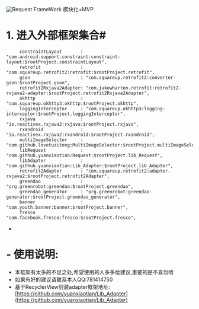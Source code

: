 ![Request](https://timgsa.baidu.com/timg?image&quality=80&size=b9999_10000&sec=1526616733298&di=3d0e5f640dcb007c75d654eee9ee0284&imgtype=0&src=http%3A%2F%2Fi2.hdslb.com%2Fbfs%2Fface%2Fb67919843bdb57d61de63aa4370a864473fce44b.jpg)
FrameWork
 模块化+MVP
 
 
 # 1.  进入外部框架集合#
         constraintLayout       : "com.android.support.constraint:constraint-layout:$rootProject.constraintLayout",
         retrofit               : "com.squareup.retrofit2:retrofit:$rootProject.retrofit",
         gson                   : "com.squareup.retrofit2:converter-gson:$rootProject.gson",
         retrofit2Rxjava2Adapter: "com.jakewharton.retrofit:retrofit2-rxjava2-adapter:$rootProject.retrofit2Rxjava2Adapter",
         okhttp                 : "com.squareup.okhttp3:okhttp:$rootProject.okhttp",
         loggingInterceptor     : "com.squareup.okhttp3:logging-interceptor:$rootProject.loggingInterceptor",
         rxjava                 : "io.reactivex.rxjava2:rxjava:$rootProject.rxjava",
         rxandroid              : "io.reactivex.rxjava2:rxandroid:$rootProject.rxandroid",
         multiImageSelector     : "com.github.lovetuzitong:MultiImageSelector:$rootProject.multiImageSelector",
         libRequest             : "com.github.yuanxiaotian:Request:$rootProject.lib_Request",
         libAdapter             : "com.github.yuanxiaotian:Lib_Adapter:$rootProject.lib_Adapter",
         retrofit2Adapter       : "com.squareup.retrofit2:adapter-rxjava2:$rootProject.retrofit2Adapter",
         greendao               : "org.greenrobot:greendao:$rootProject.greendao",
         greendao_generator     : "org.greenrobot:greendao-generator:$rootProject.greendao_generator",
         banner                 : "com.youth.banner:banner:$rootProject.banner",
         fresco                 : "com.facebook.fresco:fresco:$rootProject.fresco",
-
# - 使用说明:  #
- 本框架有太多的不足之处,希望使用的人多多给建议,重要的是不喜勿喷
- 如果有好的建议请联系本人QQ:781414750
- 基于RecyclerView封装adapter框架地址:[https://github.com/yuanxiaotian/Lib_Adapter](https://github.com/yuanxiaotian/Lib_Adapter)







